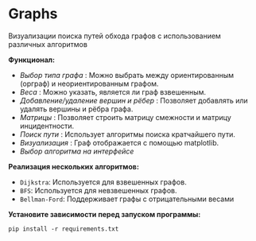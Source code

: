 # Graphs
 Визуализации поиска путей обхода графов с использованием различных алгоритмов

**Функционал:**
* *Выбор типа графа* : Можно выбрать между ориентированным (орграф) и неориентированным графом.
* *Веса* : Можно указать, является ли граф взвешенным.
* *Добавление/удаление вершин и рёбер* : Позволяет добавлять или удалять вершины и рёбра графа.
* *Матрицы* : Позволяет строить матрицу смежности и матрицу инцидентности.
* *Поиск пути* : Использует алгоритмы поиска кратчайшего пути.
* *Визуализация* : Граф отображается с помощью matplotlib.
* *Выбор алгоритма на интерфейсе*

**Реализация нескольких алгоритмов:**
* `Dijkstra`: Используется для взвешенных графов.
* `BFS`: Используется для невзвешенных графов.
* `Bellman-Ford`: Поддерживает графы с отрицательными весами


**Установите зависимости перед запуском программы:**

`pip install -r requirements.txt`